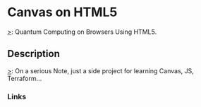 # Canvas on HTML5

[>]: Quantum Computing on Browsers Using HTML5.

## Description

[>]: On a serious Note, just a side project for learning Canvas, JS, Terraform...

### Links
[>]: https://souravsinha21.github.io/HTML5-Canvas-Project/
